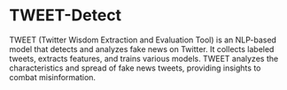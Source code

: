 # TWEET-Detect
TWEET (Twitter Wisdom Extraction and Evaluation Tool) is an NLP-based model that detects and analyzes fake news on Twitter. It collects labeled tweets, extracts features, and trains various models. TWEET analyzes the characteristics and spread of fake news tweets, providing insights to combat misinformation.
